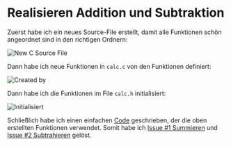 # Realisieren Addition und Subtraktion

Zuerst habe ich ein neues Source-File erstellt, damit alle Funktionen schön angeordnet sind in den richtigen Ordnern:

![New C Source File](https://github.com/user-attachments/assets/4a59a03d-5104-44ef-bafa-2142db7fb5ae)

Dann habe ich neue Funktionen in `calc.c` von den Funktionen definiert:

![Created by](https://github.com/user-attachments/assets/69d9a613-4258-4511-a577-a86bb62e2823)

Dann habe ich die Funktionen im File `calc.h` initialisiert:

![Initialisiert](https://github.com/user-attachments/assets/a1c3b3c6-2b43-40d6-97bb-ec465c130155)

Schließlich habe ich einen einfachen [Code](https://github.com/Nepomuk5665/BLJ2024_TR_Nep_Ele_Leo_Mat/blob/main/01_Code/Nepomuk/calc/main.c) geschrieben, der die oben erstellten Funktionen verwendet. Somit habe ich [Issue #1 Summieren](https://github.com/Nepomuk5665/BLJ2024_TR_Nep_Ele_Leo_Mat/issues/1) und [Issue #2 Subtrahieren](https://github.com/Nepomuk5665/BLJ2024_TR_Nep_Ele_Leo_Mat/issues/2) gelöst.
